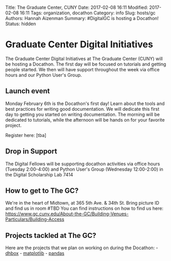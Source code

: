 Title: The Graduate Center, CUNY
Date: 2017-02-08 16:11
Modified: 2017-02-08 16:11
Tags: organization, docathon
Category: info
Slug: hosts/gc
Authors: Hannah Aizenman
Summary: #DigitalGC is hosting a Docathon!
Status: hidden


# Graduate Center Digital Initiatives

The Graduate Center Digital Initiatives at The Graduate Center (CUNY) will be hosting a Docathon. The first
day will be focused on tutorials and getting people started. We then will have support throughout the week 
via office hours and our Python User's Group. 

## Launch event
Monday February 6th is the Docathon's first day! Learn about the tools and
best practices for writing good documentation. We will dedicate this first day to
getting you started on writing documentation. The morning will be dedicated to
tutorials, while the afternoon will be hands on for your favorite project. 

Register here: [tba]

## Drop in Support
The Digital Fellows will be supporting docathon activities via office hours (Tuesday 2:00-4:00) 
and Python User's Group (Wednesday 12:00-2:00) in the Digital Scholarship Lab 7414

## How to get to The GC?
We're in the heart of Midtown, at 365 5th Ave. & 34th St. Bring picture ID and find us in room #TBD
You can find instructions on how to find us here: 
https://www.gc.cuny.edu/About-the-GC/Building-Venues-Particulars/Building-Access

## Projects tackled at The GC?

Here are the projects that we plan on working on during the Docathon:
    - [dhbox](http://dhbox.org/)
    - [matplotlib](http://matplotlib.org/)
    - [pandas](http://pandas.pydata.org/)
    
